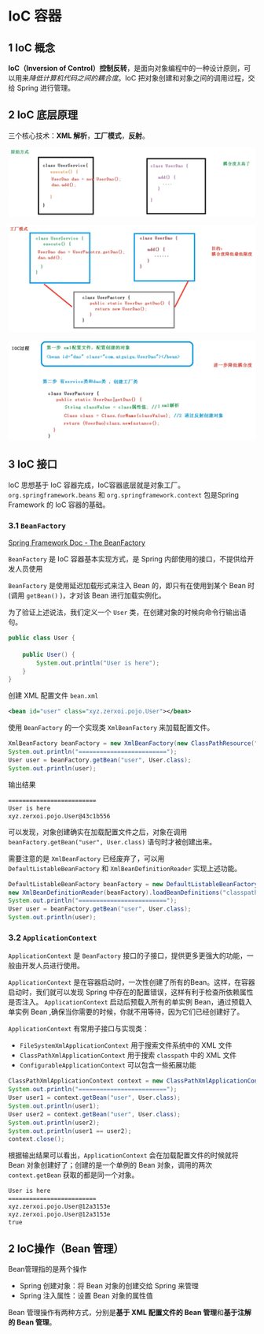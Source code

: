 # IoC 容器

## 1 IoC 概念

**IoC（Inversion of Control）控制反转**，是面向对象编程中的一种设计原则，可以用来*降低计算机代码之间的耦合度*。IoC 把对象创建和对象之间的调用过程，交给 Spring 进行管理。

## 2 IoC 底层原理

三个核心技术：**XML 解析**，**工厂模式**，**反射**。

![原始方式](原始方式.png)

![工厂模式](工厂模式.png)

![IoC过程](IoC过程.png)

## 3 IoC 接口

IoC 思想基于 IoC 容器完成，IoC容器底层就是对象工厂。`org.springframework.beans` 和 `org.springframework.context` 包是Spring Framework 的 IoC 容器的基础。

### 3.1 `BeanFactory`

[Spring Framework Doc - The BeanFactory](https://docs.spring.io/spring-framework/docs/current/reference/html/core.html#beans-beanfactory)

`BeanFactory` 是 IoC 容器基本实现方式，是 Spring 内部使用的接口，不提供给开发人员使用

`BeanFactory` 是使用延迟加载形式来注入 Bean 的，即只有在使用到某个 Bean 时(调用 `getBean()` )，才对该 Bean 进行加载实例化。

为了验证上述说法，我们定义一个 `User` 类，在创建对象的时候向命令行输出语句。

```java
public class User {

    public User() {
        System.out.println("User is here");
    }
}
```

创建 XML 配置文件 `bean.xml`

```xml
<bean id="user" class="xyz.zerxoi.pojo.User"></bean>
```

使用 `BeanFactory` 的一个实现类 `XmlBeanFactory` 来加载配置文件。

```java
XmlBeanFactory beanFactory = new XmlBeanFactory(new ClassPathResource("bean.xml"));
System.out.println("=========================");
User user = beanFactory.getBean("user", User.class);
System.out.println(user);
```

输出结果

```
=========================
User is here
xyz.zerxoi.pojo.User@43c1b556
```

可以发现，对象创建确实在加载配置文件之后，对象在调用 `beanFactory.getBean("user", User.class)` 语句时才被创建出来。

需要注意的是 `XmlBeanFactory` 已经废弃了，可以用 `DefaultListableBeanFactory` 和 `XmlBeanDefinitionReader` 实现上述功能。

```java
DefaultListableBeanFactory beanFactory = new DefaultListableBeanFactory();
new XmlBeanDefinitionReader(beanFactory).loadBeanDefinitions("classpath:bean.xml");
System.out.println("=========================");
User user = beanFactory.getBean("user", User.class);
System.out.println(user);
```

### 3.2 `ApplicationContext`

`ApplicationContext` 是 `BeanFactory` 接口的子接口，提供更多更强大的功能，一般由开发人员进行使用。

`ApplicationContext` 是在容器启动时，一次性创建了所有的Bean。这样，在容器启动时，我们就可以发现 Spring 中存在的配置错误，这样有利于检查所依赖属性是否注入。 `ApplicationContext` 启动后预载入所有的单实例 Bean，通过预载入单实例 Bean ,确保当你需要的时候，你就不用等待，因为它们已经创建好了。

`ApplicationContext` 有常用子接口与实现类：
- `FileSystemXmlApplicationContext` 用于搜索文件系统中的 XML 文件
- `ClassPathXmlApplicationContext` 用于搜索 `classpath` 中的 XML 文件
- `ConfigurableApplicationContext` 可以包含一些拓展功能


```java
ClassPathXmlApplicationContext context = new ClassPathXmlApplicationContext("bean.xml");
System.out.println("=========================");
User user1 = context.getBean("user", User.class);
System.out.println(user1);
User user2 = context.getBean("user", User.class);
System.out.println(user2);
System.out.println(user1 == user2);
context.close();
```

根据输出结果可以看出，`ApplicationContext` 会在加载配置文件的时候就将 Bean 对象创建好了；创建的是一个单例的 Bean 对象，调用的两次 `context.getBean` 获取的都是同一个对象。

```
User is here
=========================
xyz.zerxoi.pojo.User@12a3153e
xyz.zerxoi.pojo.User@12a3153e
true
```

## 2 IoC操作（Bean 管理）

Bean管理指的是两个操作

- Spring 创建对象：将 Bean 对象的创建交给 Spring 来管理
- Spring 注入属性：设置 Bean 对象的属性值

Bean 管理操作有两种方式，分别是**基于 XML 配置文件的 Bean 管理**和**基于注解的 Bean 管理**。
